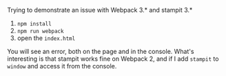 Trying to demonstrate an issue with Webpack 3.* and stampit 3.*

1. `npm install`
2. `npm run webpack`
3. open the `index.html`

You will see an error, both on the page and in the console. What's interesting is that stampit works fine on Webpack 2, and if I
add `stampit` to `window` and access it from the console.
